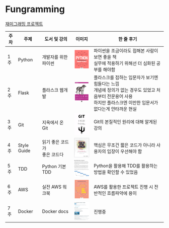 # Fungramming

[재미그래밍 프로젝트](https://github.com/Fungramming/Blackruby_Roadmap)

| 주차  | 주제          | 도서 및 강의              | 이미지                                      | 한 줄 후기                                                                                           |
| --- | ----------- | -------------------- | ---------------------------------------- | ------------------------------------------------------------------------------------------------ |
| 1주  | Python      | 개발자를 위한 파이썬          | <img src= "img/week1.jpeg" width = "80"> | 파이썬을 조금이라도 접해본 사람이 보면 좋을 책 <br> 실무에 적용하기 위해선 더 심화된 공부를 해야함                                       |
| 2주  | Flask       | 플라스크 웹개발             | <img src= "img/week2.jpg" width = "80">  | 플라스크를 접하는 입문자가 보기엔 힘들다는 느낌<br>개념에 정의가 없는 경우도 있었고 처음부터 전문용어 사용<br>하지만 플라스크엔 이만한 입문서가 없다는게 안타까운 현실 |
| 3주  | Git         | 지옥에서 온 Git           | <img src= "img/week3.png" width = "80">  | Git의 본질적인 원리에 대해 알게된 강의                                                                          |
| 4주  | Style Guide | 읽기 좋은 코드가<br> 좋은 코드다 | <img src= "img/week4.png" width = "80">  | 핵심은 무조건 짧은 코드가 아니라 사용자의 입장이 우선해야 함                                                               |
| 5주  | TDD         | Python 기본 TDD        | <img src= "img/week5.png" width = "80">  | Python을 활용해 TDD를 활용하는 방법을 확인할 수 있었음                                                              |
| 6주  | AWS         | 실전 AWS 워크북           | <img src= "img/week6.jpg" width = "80">  | AWS를 활용한 프로젝트 진행 시 전반적인 흐름파악에 용이                                                                                      |
| 7주  | Docker         | Docker docs           | <img src= "img/week7.png" width = "80">  | 진행중                                                                                      |
